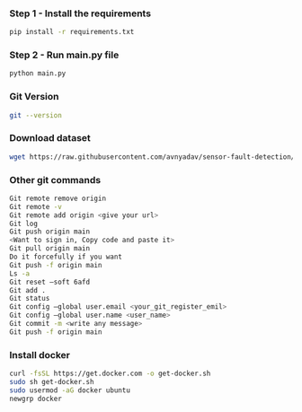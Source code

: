 ### Step 1 - Install the requirements

```bash
pip install -r requirements.txt
```

### Step 2 - Run main.py file

```bash
python main.py
```
### Git Version

```bash
git --version
```

### Download dataset

```bash
wget https://raw.githubusercontent.com/avnyadav/sensor-fault-detection/main/aps_failure_training_set1.csv
```

### Other git commands

```bash
Git remote remove origin
Git remote -v
Git remote add origin <give your url>
Git log
Git push origin main
<Want to sign in, Copy code and paste it>
Git pull origin main
Do it forcefully if you want
Git push -f origin main
Ls -a
Git reset –soft 6afd
Git add .
Git status
Git config –global user.email <your_git_register_emil>
Git config –global user.name <user_name>
Git commit -m <write any message>
Git push -f origin main
```

### Install docker

```bash
curl -fsSL https://get.docker.com -o get-docker.sh
sudo sh get-docker.sh
sudo usermod -aG docker ubuntu
newgrp docker
```
